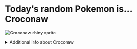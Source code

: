 # Today's random Pokemon is... Croconaw

![Croconaw shiny sprite](https://raw.githubusercontent.com/PokeAPI/sprites/master/sprites/pokemon/shiny/159.png)

<details>
<summary>Additional info about Croconaw</summary>

| srpite type | image |
|------|------|
| back_default | ![Croconaw back_default sprite](https://raw.githubusercontent.com/PokeAPI/sprites/master/sprites/pokemon/back/159.png) |
| back_shiny | ![Croconaw back_shiny sprite](https://raw.githubusercontent.com/PokeAPI/sprites/master/sprites/pokemon/back/shiny/159.png) |
| front_default | ![Croconaw front_default sprite](https://raw.githubusercontent.com/PokeAPI/sprites/master/sprites/pokemon/159.png) | </details>